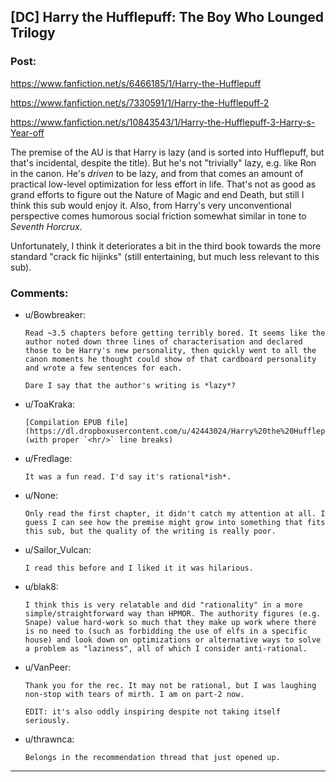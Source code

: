 ## [DC] Harry the Hufflepuff: The Boy Who Lounged Trilogy

### Post:

https://www.fanfiction.net/s/6466185/1/Harry-the-Hufflepuff

https://www.fanfiction.net/s/7330591/1/Harry-the-Hufflepuff-2

https://www.fanfiction.net/s/10843543/1/Harry-the-Hufflepuff-3-Harry-s-Year-off

The premise of the AU is that Harry is lazy (and is sorted into Hufflepuff, but that's incidental, despite the title). But he's not "trivially" lazy, e.g. like Ron in the canon. He's *driven* to be lazy, and from that comes an amount of practical low-level optimization for less effort in life. That's not as good as grand efforts to figure out the Nature of Magic and end Death, but still I think this sub would enjoy it. Also, from Harry's very unconventional perspective comes humorous social friction somewhat similar in tone to *Seventh Horcrux*. 

Unfortunately, I think it deteriorates a bit in the third book towards the more standard "crack fic hijinks" (still entertaining, but much less relevant to this sub). 


### Comments:

- u/Bowbreaker:
  ```
  Read ~3.5 chapters before getting terribly bored. It seems like the author noted down three lines of characterisation and declared those to be Harry's new personality, then quickly went to all the canon moments he thought could show of that cardboard personality and wrote a few sentences for each.

  Dare I say that the author's writing is *lazy*?
  ```

- u/ToaKraka:
  ```
  [Compilation EPUB file](https://dl.dropboxusercontent.com/u/42443024/Harry%20the%20Hufflepuff.epub) (with proper `<hr/>` line breaks)
  ```

- u/Fredlage:
  ```
  It was a fun read. I'd say it's rational*ish*.
  ```

- u/None:
  ```
  Only read the first chapter, it didn't catch my attention at all. I guess I can see how the premise might grow into something that fits this sub, but the quality of the writing is really poor.
  ```

- u/Sailor_Vulcan:
  ```
  I read this before and I liked it it was hilarious.
  ```

- u/blak8:
  ```
  I think this is very relatable and did "rationality" in a more simple/straightforward way than HPMOR. The authority figures (e.g. Snape) value hard-work so much that they make up work where there is no need to (such as forbidding the use of elfs in a specific house) and look down on optimizations or alternative ways to solve a problem as "laziness", all of which I consider anti-rational.
  ```

- u/VanPeer:
  ```
  Thank you for the rec. It may not be rational, but I was laughing non-stop with tears of mirth. I am on part-2 now.

  EDIT: it's also oddly inspiring despite not taking itself seriously.
  ```

- u/thrawnca:
  ```
  Belongs in the recommendation thread that just opened up.
  ```

---

